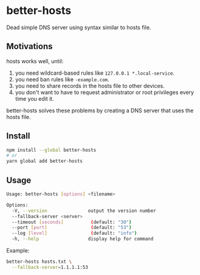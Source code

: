 # better-hosts
Dead simple DNS server using syntax similar to hosts file.

## Motivations
hosts works well, until:
1. you need wildcard-based rules like `127.0.0.1 *.local-service`.
2. you need ban rules like `-example.com`.
3. you need to share records in the hosts file to other devices.
4. you don't want to have to request administrator or root privileges every time you edit it.

better-hosts solves these problems by creating a DNS server that uses the hosts file.

## Install
```sh
npm install --global better-hosts
# or
yarn global add better-hosts
```

## Usage
```sh
Usage: better-hosts [options] <filename>

Options:
  -V, --version               output the version number
  --fallback-server <server>
  --timeout [seconds]          (default: "30")
  --port [port]                (default: "53")
  --log [level]                (default: "info")
  -h, --help                  display help for command
```

Example:
```sh
better-hosts hosts.txt \
  --fallback-server=1.1.1.1:53
```
